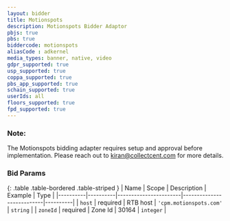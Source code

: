 ```yaml
---
layout: bidder
title: Motionspots
description: Motionspots Bidder Adaptor
pbjs: true
pbs: true
biddercode: motionspots
aliasCode : adkernel
media_types: banner, native, video
gdpr_supported: true
usp_supported: true
coppa_supported: true
pbs_app_supported: true
schain_supported: true
userIds: all
floors_supported: true
fpd_supported: true
---
```


### Note:

The Motionspots bidding adapter requires setup and approval before implementation. Please reach out to <kiran@collectcent.com> for more details.

### Bid Params

{: .table .table-bordered .table-striped }
| Name     | Scope    | Description           | Example                   | Type     |
|----------|----------|-----------------------|---------------------------|----------|
| `host`   | required | RTB host | `'cpm.motionspots.com'` | `string` |
| `zoneId` | required | Zone Id           | 30164                 | `integer` |
